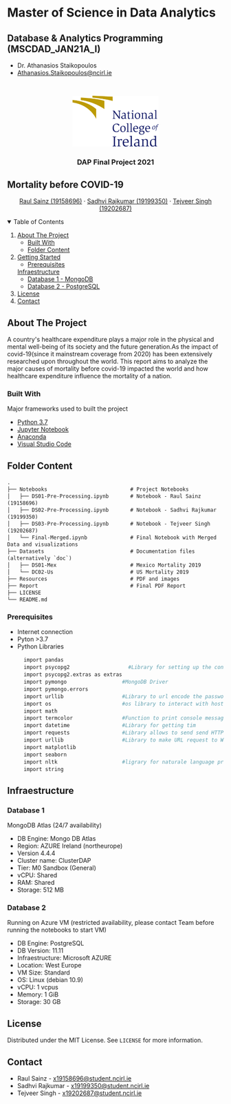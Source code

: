 # Master of Science in Data Analytics
## Database & Analytics Programming (MSCDAD_JAN21A_I)
* Dr. Athanasios Staikopoulos
* Athanasios.Staikopoulos@ncirl.ie

<!-- PROJECT LOGO -->
<br />
<p align="center">
  <a href="https://www.ncirl.ie">
    <img src="Resources/images/NCIRL-logo.png" alt="NCIRL Logo"  width="200">
  </a>

  <h3 align="center">DAP Final Project 2021</h3>
  <h2>Mortality before COVID-19</h2>
  <p align="center">
    <a href="https://github.com/raulsainz">Raul Sainz (19158696)</a>
    ·
    <a href="https://github.com/sadhvidubey22">Sadhvi Rajkumar (19199350)</a>
    ·
    <a href="https://github.com/tejveersinghgoraya">Tejveer Singh (19202687)</a>
  </p>
</p>



<!-- TABLE OF CONTENTS -->
<details open="open">
  <summary>Table of Contents</summary>
  <ol>
    <li>
      <a href="#about-the-project">About The Project</a>
      <ul>
        <li><a href="#built-with">Built With</a></li>
        <li><a href="#Folder-Content">Folder Content</a></li>
      </ul>
    </li>
    <li>
      <a href="#Folder Content">Getting Started</a>
      <ul>
        <li><a href="#prerequisites">Prerequisites</a></li>
      </ul>
      <a href="#Infraestructure">Infraestructure</a>
      <ul>
        <li><a href="#Database-1">Database 1 - MongoDB</a></li>
        <li><a href="#Database-2">Database 2 - PostgreSQL</a></li>
      </ul>
    </li>
    <li><a href="#license">License</a></li>
    <li><a href="#contact">Contact</a></li>
  </ol>
</details>



<!-- ABOUT THE PROJECT -->
## About The Project

A country's healthcare expenditure plays a major role in the physical and mental well-being of its society and the future generation.As the impact of covid-19(since it mainstream coverage from 2020) has been extensively researched upon throughout the world. This report aims to analyze the major causes of mortality before covid-19 impacted the world and how healthcare expenditure influence the mortality of a nation.

### Built With

Major frameworks used to built the project
* [Python 3.7](https://www.python.org)
* [Jupyter Notebook](https://jupyter.org)
* [Anaconda](https://www.anaconda.com)
* [Visual Studio Code](https://code.visualstudio.com)



<!-- FOLDER CONTENT-->
## Folder Content

    .
    ├── Notebooks                           # Project Notebooks
    │   ├── DS01-Pre-Processing.ipynb       # Notebook - Raul Sainz (19158696)
    │   ├── DS02-Pre-Processing.ipynb       # Notebook - Sadhvi Rajkumar (19199350)
    │   ├── DS03-Pre-Processing.ipynb       # Notebook - Tejveer Singh (19202687)
    │   └── Final-Merged.ipynb              # Final Notebook with Merged Data and visualizations
    ├── Datasets                            # Documentation files (alternatively `doc`)
    │   ├── DS01-Mex                        # Mexico Mortality 2019
    │   └── DC02-Us                         # US Mortality 2019
    ├── Resources                           # PDF and images
    ├── Report                              # Final PDF Report
    ├── LICENSE
    └── README.md


### Prerequisites
* Internet connection
* Pyton >3.7
* Python Libraries
  ```sh
    import pandas
    import psycopg2                   #Library for setting up the connection to PostgreSQL
    import psycopg2.extras as extras 
    import pymongo                  #MongoDB Driver
    import pymongo.errors 
    import urllib                   #Library to url encode the password
    import os                       #os library to interact with host OS
    import math
    import termcolor                #Function to print console message with colors
    import datetime                 #Library for getting tim
    import requests                 #Library allows to send send HTTP requests
    import urllib                   #Library to make URL request to Wikipedia API
    import matplotlib
    import seaborn
    import nltk                     #ligrary for naturale language processing
    import string
  ```
## Infraestructure
### Database 1
MongoDB Atlas (24/7 availability)
* DB Engine: Mongo DB Atlas
* Region: AZURE Ireland (northeurope)
* Version 4.4.4
* Cluster name: ClusterDAP
* Tier: M0 Sandbox (General)
* vCPU: Shared
* RAM: Shared
* Storage: 512 MB
### Database 2
Running on Azure VM (restricted availability, please contact Team before running the notebooks to start VM)
* DB Engine: PostgreSQL
* DB Version: 11.11
* Infraestructure: Microsoft AZURE
* Location: West Europe
* VM Size: Standard 
* OS: Linux (debian 10.9)
* vCPU: 1 vcpus
* Memory: 1 GiB
* Storage: 30 GB

<!-- LICENSE -->
## License

Distributed under the MIT License. See `LICENSE` for more information.

## Contact
* Raul Sainz - x19158696@student.ncirl.ie
* Sadhvi Rajkumar - x19199350@student.ncirl.ie
* Tejveer Singh - x19202687@student.ncirl.ie
